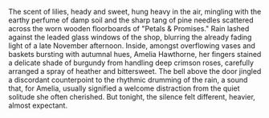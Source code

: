 The scent of lilies, heady and sweet, hung heavy in the air, mingling with the earthy perfume of damp soil and the sharp tang of pine needles scattered across the worn wooden floorboards of "Petals & Promises."  Rain lashed against the leaded glass windows of the shop, blurring the already fading light of a late November afternoon.  Inside, amongst overflowing vases and baskets bursting with autumnal hues, Amelia Hawthorne, her fingers stained a delicate shade of burgundy from handling deep crimson roses, carefully arranged a spray of heather and bittersweet.  The bell above the door jingled a discordant counterpoint to the rhythmic drumming of the rain, a sound that, for Amelia, usually signified a welcome distraction from the quiet solitude she often cherished.  But tonight, the silence felt different, heavier, almost expectant.
